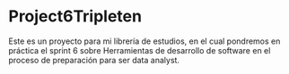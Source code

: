 # Project6Tripleten
Este es un proyecto para mi librería de estudios, en el cual pondremos en práctica el sprint 6 sobre Herramientas de desarrollo de software en el proceso de preparación para ser data analyst.
